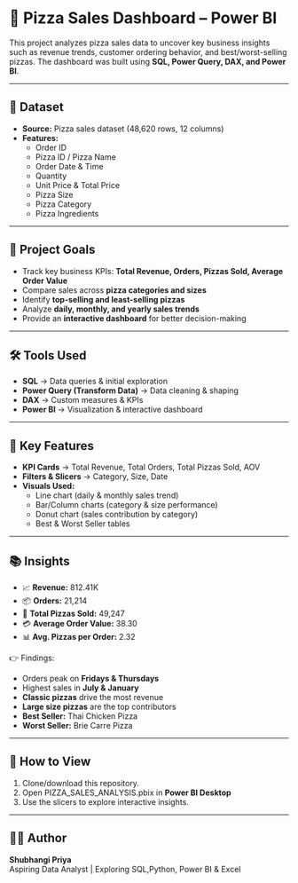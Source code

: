 # 🍕 Pizza Sales Dashboard – Power BI  

This project analyzes pizza sales data to uncover key business insights such as revenue trends, customer ordering behavior, and best/worst-selling pizzas. The dashboard was built using **SQL, Power Query, DAX, and Power BI**.  

---

## 📁 Dataset  

- **Source:** Pizza sales dataset (48,620 rows, 12 columns)  
- **Features:**  
  - Order ID  
  - Pizza ID / Pizza Name  
  - Order Date & Time  
  - Quantity  
  - Unit Price & Total Price  
  - Pizza Size  
  - Pizza Category  
  - Pizza Ingredients  

---

## 🎯 Project Goals  

- Track key business KPIs: **Total Revenue, Orders, Pizzas Sold, Average Order Value**  
- Compare sales across **pizza categories and sizes**  
- Identify **top-selling and least-selling pizzas**  
- Analyze **daily, monthly, and yearly sales trends**  
- Provide an **interactive dashboard** for better decision-making  

---

## 🛠️ Tools Used  

- **SQL** → Data queries & initial exploration  
- **Power Query (Transform Data)** → Data cleaning & shaping  
- **DAX** → Custom measures & KPIs  
- **Power BI** → Visualization & interactive dashboard  

---

## 📌 Key Features  

- **KPI Cards** → Total Revenue, Total Orders, Total Pizzas Sold, AOV  
- **Filters & Slicers** → Category, Size, Date  
- **Visuals Used:**  
  - Line chart (daily & monthly sales trend)  
  - Bar/Column charts (category & size performance)  
  - Donut chart (sales contribution by category)  
  - Best & Worst Seller tables  
 
---

## 📚 Insights  

- 📈 **Revenue:** 812.41K  
- 📦 **Orders:** 21,214  
- 🍕 **Total Pizzas Sold:** 49,247  
- 💳 **Average Order Value:** 38.30  
- 📊 **Avg. Pizzas per Order:** 2.32  

👉 Findings:  
- Orders peak on **Fridays & Thursdays**  
- Highest sales in **July & January**  
- **Classic pizzas** drive the most revenue  
- **Large size pizzas** are the top contributors  
- **Best Seller:** Thai Chicken Pizza  
- **Worst Seller:** Brie Carre Pizza  

---

## 📎 How to View  

1. Clone/download this repository.
2. Open PIZZA_SALES_ANALYSIS.pbix in **Power BI Desktop**  
3. Use the slicers to explore interactive insights.  

---

## 👩‍💻 Author  

**Shubhangi Priya**  
Aspiring Data Analyst | Exploring SQL,Python, Power BI & Excel  


